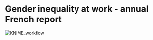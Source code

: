 # Gender inequality at work - annual French report

![KNIME_workflow](https://github.com/ZofiaQlt/professional_inequalities_knime/assets/67431758/77de12ee-a82b-49ab-afbe-1c98f09b3e91)

